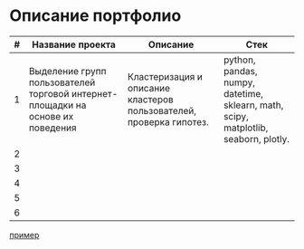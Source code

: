 # Описание портфолио

|#|Название проекта|Описание|Стек|
|---|---|---|---|
|1|Выделение групп пользователей торговой интернет-площадки на основе их поведения|Кластеризация и описание кластеров пользователей, проверка гипотез.|python, pandas, numpy, datetime, sklearn, math, scipy, matplotlib, seaborn, plotly.|
|2|   |   |   |
|3|   |   |   |
|4|   |   |   |
|5|   |   |   |
|6|   |   |   |


[пример](http://example.com/ "Необязательная подсказка")
